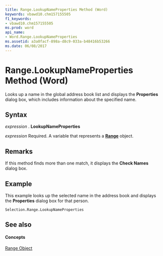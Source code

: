 ```yaml
---
title: Range.LookupNameProperties Method (Word)
keywords: vbawd10.chm157155505
f1_keywords:
- vbawd10.chm157155505
ms.prod: word
api_name:
- Word.Range.LookupNameProperties
ms.assetid: a3a0facf-898a-d8c9-033a-b48416b53266
ms.date: 06/08/2017
---
```



# Range.LookupNameProperties Method (Word)

Looks up a name in the global address book list and displays the **Properties** dialog box, which includes information about the specified name.


## Syntax

 _expression_ . **LookupNameProperties**

 _expression_ Required. A variable that represents a **[Range](range-object-word.md)** object.


## Remarks

If this method finds more than one match, it displays the **Check Names** dialog box.


## Example

This example looks up the selected name in the address book and displays the **Properties** dialog box for that person.


```
Selection.Range.LookupNameProperties
```


## See also


#### Concepts


[Range Object](range-object-word.md)

